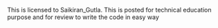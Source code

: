 This is licensed to Saikiran_Gutla.
This is posted for technical education purpose and for review to write the code in easy way
